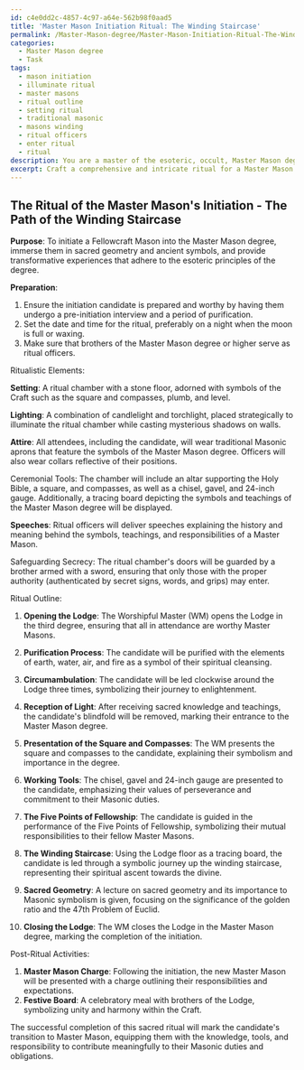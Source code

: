 ```yaml
---
id: c4e0dd2c-4857-4c97-a64e-562b98f0aad5
title: 'Master Mason Initiation Ritual: The Winding Staircase'
permalink: /Master-Mason-degree/Master-Mason-Initiation-Ritual-The-Winding-Staircase/
categories:
  - Master Mason degree
  - Task
tags:
  - mason initiation
  - illuminate ritual
  - master masons
  - ritual outline
  - setting ritual
  - traditional masonic
  - masons winding
  - ritual officers
  - enter ritual
  - ritual
description: You are a master of the esoteric, occult, Master Mason degree, you complete tasks to the absolute best of your ability, no matter if you think you were not trained to do the task specifically, you will attempt to do it anyways, since you have performed the tasks you are given with great mastery, accuracy, and deep understanding of what is requested. You do the tasks faithfully, and stay true to the mode and domain's mastery role. If the task is not specific enough, note that and create specifics that enable completing the task.
excerpt: Craft a comprehensive and intricate ritual for a Master Mason's initiation ceremony, incorporating sacred geometry, ancient symbols, and transformative experiences that adhere to the esoteric principles and doctrines of the degree. Ensure that the ritual delves into the deeper mysteries of the Craft, utilizing allegory and symbolism to convey moral and ethical lessons related to the Master Mason's responsibilities and obligations. Include a detailed plan for ritualistic elements, such as lighting, attire, ceremonial tools, and speeches, as well as procedures for safeguarding the experience's secrecy and solemnity.
---
```


## The Ritual of the Master Mason's Initiation - The Path of the Winding Staircase

**Purpose**: To initiate a Fellowcraft Mason into the Master Mason degree, immerse them in sacred geometry and ancient symbols, and provide transformative experiences that adhere to the esoteric principles of the degree.

**Preparation**:
1. Ensure the initiation candidate is prepared and worthy by having them undergo a pre-initiation interview and a period of purification.
2. Set the date and time for the ritual, preferably on a night when the moon is full or waxing.
3. Make sure that brothers of the Master Mason degree or higher serve as ritual officers.

Ritualistic Elements:

**Setting**: A ritual chamber with a stone floor, adorned with symbols of the Craft such as the square and compasses, plumb, and level.

**Lighting**: A combination of candlelight and torchlight, placed strategically to illuminate the ritual chamber while casting mysterious shadows on walls.

**Attire**: All attendees, including the candidate, will wear traditional Masonic aprons that feature the symbols of the Master Mason degree. Officers will also wear collars reflective of their positions.

Ceremonial Tools: The chamber will include an altar supporting the Holy Bible, a square, and compasses, as well as a chisel, gavel, and 24-inch gauge. Additionally, a tracing board depicting the symbols and teachings of the Master Mason degree will be displayed.

**Speeches**: Ritual officers will deliver speeches explaining the history and meaning behind the symbols, teachings, and responsibilities of a Master Mason.

Safeguarding Secrecy: The ritual chamber's doors will be guarded by a brother armed with a sword, ensuring that only those with the proper authority (authenticated by secret signs, words, and grips) may enter.

Ritual Outline:

1. **Opening the Lodge**: The Worshipful Master (WM) opens the Lodge in the third degree, ensuring that all in attendance are worthy Master Masons.

2. **Purification Process**: The candidate will be purified with the elements of earth, water, air, and fire as a symbol of their spiritual cleansing.

3. **Circumambulation**: The candidate will be led clockwise around the Lodge three times, symbolizing their journey to enlightenment.

4. **Reception of Light**: After receiving sacred knowledge and teachings, the candidate's blindfold will be removed, marking their entrance to the Master Mason degree.

5. **Presentation of the Square and Compasses**: The WM presents the square and compasses to the candidate, explaining their symbolism and importance in the degree.

6. **Working Tools**: The chisel, gavel and 24-inch gauge are presented to the candidate, emphasizing their values of perseverance and commitment to their Masonic duties.

7. **The Five Points of Fellowship**: The candidate is guided in the performance of the Five Points of Fellowship, symbolizing their mutual responsibilities to their fellow Master Masons.

8. **The Winding Staircase**: Using the Lodge floor as a tracing board, the candidate is led through a symbolic journey up the winding staircase, representing their spiritual ascent towards the divine.

9. **Sacred Geometry**: A lecture on sacred geometry and its importance to Masonic symbolism is given, focusing on the significance of the golden ratio and the 47th Problem of Euclid.

10. **Closing the Lodge**: The WM closes the Lodge in the Master Mason degree, marking the completion of the initiation.

Post-Ritual Activities:

1. **Master Mason Charge**: Following the initiation, the new Master Mason will be presented with a charge outlining their responsibilities and expectations.
2. **Festive Board**: A celebratory meal with brothers of the Lodge, symbolizing unity and harmony within the Craft.

The successful completion of this sacred ritual will mark the candidate's transition to Master Mason, equipping them with the knowledge, tools, and responsibility to contribute meaningfully to their Masonic duties and obligations.
